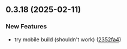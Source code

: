 ## 0.3.18 (2025-02-11)


### New Features

* try mobile build (shouldn't work) ([2352fa4](https://github.com/manga-you-know/desktop/commit/2352fa49101228add0e43f91129e283f45d959df))

